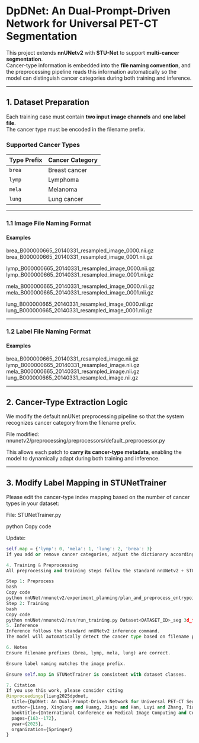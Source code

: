# DpDNet: An Dual-Prompt-Driven Network for Universal PET-CT Segmentation

This project extends **nnUNetv2** with **STU-Net** to support **multi-cancer segmentation**.  
Cancer-type information is embedded into the **file naming convention**, and the preprocessing pipeline reads this information automatically so the model can distinguish cancer categories during both training and inference.

---

## 1. Dataset Preparation

Each training case must contain **two input image channels** and **one label file**.  
The cancer type must be encoded in the filename prefix.

### Supported Cancer Types
| Type Prefix | Cancer Category |
|------------|----------------|
| `brea`     | Breast cancer |
| `lymp`     | Lymphoma |
| `mela`     | Melanoma |
| `lung`     | Lung cancer |

---

### 1.1 Image File Naming Format

#### Examples
brea_B000000665_20140331_resampled_image_0000.nii.gz
brea_B000000665_20140331_resampled_image_0001.nii.gz

lymp_B000000665_20140331_resampled_image_0000.nii.gz
lymp_B000000665_20140331_resampled_image_0001.nii.gz

mela_B000000665_20140331_resampled_image_0000.nii.gz
mela_B000000665_20140331_resampled_image_0001.nii.gz

lung_B000000665_20140331_resampled_image_0000.nii.gz
lung_B000000665_20140331_resampled_image_0001.nii.gz


---

### 1.2 Label File Naming Format

#### Examples
brea_B000000665_20140331_resampled_image.nii.gz
lymp_B000000665_20140331_resampled_image.nii.gz
mela_B000000665_20140331_resampled_image.nii.gz
lung_B000000665_20140331_resampled_image.nii.gz

---

## 2. Cancer-Type Extraction Logic

We modify the default nnUNet preprocessing pipeline so that the system recognizes cancer category from the filename prefix.

File modified:
nnunetv2/preprocessing/preprocessors/default_preprocessor.py


This allows each patch to **carry its cancer-type metadata**, enabling the model to dynamically adapt during both training and inference.

---

## 3. Modify Label Mapping in STUNetTrainer

Please edit the cancer-type index mapping based on the number of cancer types in your dataset:

File:
STUNetTrainer.py

python
Copy code

Update:
```python
self.map = {'lymp': 0, 'mela': 1, 'lung': 2, 'brea': 3}
If you add or remove cancer categories, adjust the dictionary accordingly.

4. Training & Preprocessing
All preprocessing and training steps follow the standard nnUNetv2 + STU-Net workflow.

Step 1: Preprocess
bash
Copy code
python nnUNet/nnunetv2/experiment_planning/plan_and_preprocess_entrypoints.py -d <DATASET_ID> -c 3d_fullres
Step 2: Training
bash
Copy code
python nnUNet/nnunetv2/run/run_training.py Dataset<DATASET_ID>_seg 3d_fullres 0 -tr STUNetTrainer_small_prompt
5. Inference
Inference follows the standard nnUNetv2 inference command.
The model will automatically detect the cancer type based on filename prefix during test-time.

6. Notes
Ensure filename prefixes (brea, lymp, mela, lung) are correct.

Ensure label naming matches the image prefix.

Ensure self.map in STUNetTrainer is consistent with dataset classes.

7. Citation
If you use this work, please consider citing 
@inproceedings{liang2025dpdnet,
  title={DpDNet: An Dual-Prompt-Driven Network for Universal PET-CT Segmentation},
  author={Liang, Xinglong and Huang, Jiaju and Han, Luyi and Zhang, Tianyu and Wang, Xin and Gao, Yuan and Lu, Chunyao and Cai, Lishan and Tan, Tao and Mann, Ritse},
  booktitle={International Conference on Medical Image Computing and Computer-Assisted Intervention},
  pages={163--172},
  year={2025},
  organization={Springer}
}

